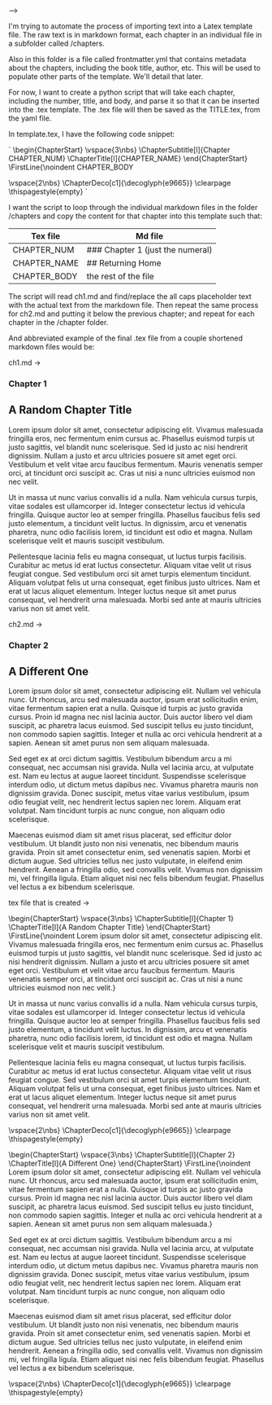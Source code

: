<!-- instructions.md --> -->

I'm trying to automate the process of importing text into a Latex template file. The raw text is in markdown format, each chapter in an individual file in a subfolder called /chapters. 

Also in this folder is a file called frontmatter.yml that contains metadata about the chapters, including the book title, author, etc. This will be used to populate other parts of the template. We'll detail that later.

For now, I want to create a python script that will take each chapter, including the number, title, and body, and parse it so that it can be inserted into the .tex template. The .tex file will then be saved as the TITLE.tex, from the yaml file.

In template.tex, I have the following code snippet:

`
\begin{ChapterStart}
\vspace{3\nbs}
\ChapterSubtitle[l]{Chapter CHAPTER_NUM}
\ChapterTitle[l]{CHAPTER_NAME}
\end{ChapterStart}
\FirstLine{\noindent CHAPTER_BODY

\vspace{2\nbs}
\ChapterDeco[c1]{\decoglyph{e9665}}
\clearpage
\thispagestyle{empty}
`

I want the script to loop through the individual markdown files in the folder /chapters and copy the content for that chapter into this template such that:

| Tex file     | Md file               |
|--------------|-----------------------|
|CHAPTER_NUM   |### Chapter 1 (just the numeral)|
|CHAPTER_NAME  |## Returning Home|
|CHAPTER_BODY  |the rest of the file|

The script will read ch1.md and find/replace the all caps placeholder text with the actual text from the markdown file. Then repeat the same process for ch2.md and putting it below the previous chapter; and repeat for each chapter in the /chapter folder.

And abbreviated example of the final .tex file from a couple shortened markdown files would be:

ch1.md ->

### Chapter 1

## A Random Chapter Title

Lorem ipsum dolor sit amet, consectetur adipiscing elit. Vivamus malesuada fringilla eros, nec fermentum enim cursus ac. Phasellus euismod turpis ut justo sagittis, vel blandit nunc scelerisque. Sed id justo ac nisi hendrerit dignissim. Nullam a justo et arcu ultricies posuere sit amet eget orci. Vestibulum et velit vitae arcu faucibus fermentum. Mauris venenatis semper orci, at tincidunt orci suscipit ac. Cras ut nisi a nunc ultricies euismod non nec velit.

Ut in massa ut nunc varius convallis id a nulla. Nam vehicula cursus turpis, vitae sodales est ullamcorper id. Integer consectetur lectus id vehicula fringilla. Quisque auctor leo at semper fringilla. Phasellus faucibus felis sed justo elementum, a tincidunt velit luctus. In dignissim, arcu et venenatis pharetra, nunc odio facilisis lorem, id tincidunt est odio et magna. Nullam scelerisque velit et mauris suscipit vestibulum.

Pellentesque lacinia felis eu magna consequat, ut luctus turpis facilisis. Curabitur ac metus id erat luctus consectetur. Aliquam vitae velit ut risus feugiat congue. Sed vestibulum orci sit amet turpis elementum tincidunt. Aliquam volutpat felis ut urna consequat, eget finibus justo ultrices. Nam et erat ut lacus aliquet elementum. Integer luctus neque sit amet purus consequat, vel hendrerit urna malesuada. Morbi sed ante at mauris ultricies varius non sit amet velit.

ch2.md ->

### Chapter 2

## A Different One

Lorem ipsum dolor sit amet, consectetur adipiscing elit. Nullam vel vehicula nunc. Ut rhoncus, arcu sed malesuada auctor, ipsum erat sollicitudin enim, vitae fermentum sapien erat a nulla. Quisque id turpis ac justo gravida cursus. Proin id magna nec nisl lacinia auctor. Duis auctor libero vel diam suscipit, ac pharetra lacus euismod. Sed suscipit tellus eu justo tincidunt, non commodo sapien sagittis. Integer et nulla ac orci vehicula hendrerit at a sapien. Aenean sit amet purus non sem aliquam malesuada.

Sed eget ex at orci dictum sagittis. Vestibulum bibendum arcu a mi consequat, nec accumsan nisi gravida. Nulla vel lacinia arcu, at vulputate est. Nam eu lectus at augue laoreet tincidunt. Suspendisse scelerisque interdum odio, ut dictum metus dapibus nec. Vivamus pharetra mauris non dignissim gravida. Donec suscipit, metus vitae varius vestibulum, ipsum odio feugiat velit, nec hendrerit lectus sapien nec lorem. Aliquam erat volutpat. Nam tincidunt turpis ac nunc congue, non aliquam odio scelerisque.

Maecenas euismod diam sit amet risus placerat, sed efficitur dolor vestibulum. Ut blandit justo non nisi venenatis, nec bibendum mauris gravida. Proin sit amet consectetur enim, sed venenatis sapien. Morbi et dictum augue. Sed ultricies tellus nec justo vulputate, in eleifend enim hendrerit. Aenean a fringilla odio, sed convallis velit. Vivamus non dignissim mi, vel fringilla ligula. Etiam aliquet nisi nec felis bibendum feugiat. Phasellus vel lectus a ex bibendum scelerisque.

tex file that is created ->

\begin{ChapterStart}
\vspace{3\nbs}
\ChapterSubtitle[l]{Chapter 1}
\ChapterTitle[l]{A Random Chapter Title}
\end{ChapterStart}
\FirstLine{\noindent Lorem ipsum dolor sit amet, consectetur adipiscing elit. Vivamus malesuada fringilla eros, nec fermentum enim cursus ac. Phasellus euismod turpis ut justo sagittis, vel blandit nunc scelerisque. Sed id justo ac nisi hendrerit dignissim. Nullam a justo et arcu ultricies posuere sit amet eget orci. Vestibulum et velit vitae arcu faucibus fermentum. Mauris venenatis semper orci, at tincidunt orci suscipit ac. Cras ut nisi a nunc ultricies euismod non nec velit.}

Ut in massa ut nunc varius convallis id a nulla. Nam vehicula cursus turpis, vitae sodales est ullamcorper id. Integer consectetur lectus id vehicula fringilla. Quisque auctor leo at semper fringilla. Phasellus faucibus felis sed justo elementum, a tincidunt velit luctus. In dignissim, arcu et venenatis pharetra, nunc odio facilisis lorem, id tincidunt est odio et magna. Nullam scelerisque velit et mauris suscipit vestibulum.

Pellentesque lacinia felis eu magna consequat, ut luctus turpis facilisis. Curabitur ac metus id erat luctus consectetur. Aliquam vitae velit ut risus feugiat congue. Sed vestibulum orci sit amet turpis elementum tincidunt. Aliquam volutpat felis ut urna consequat, eget finibus justo ultrices. Nam et erat ut lacus aliquet elementum. Integer luctus neque sit amet purus consequat, vel hendrerit urna malesuada. Morbi sed ante at mauris ultricies varius non sit amet velit.

\vspace{2\nbs}
\ChapterDeco[c1]{\decoglyph{e9665}}
\clearpage
\thispagestyle{empty}

\begin{ChapterStart}
\vspace{3\nbs}
\ChapterSubtitle[l]{Chapter 2}
\ChapterTitle[l]{A Different One}
\end{ChapterStart}
\FirstLine{\noindent Lorem ipsum dolor sit amet, consectetur adipiscing elit. Nullam vel vehicula nunc. Ut rhoncus, arcu sed malesuada auctor, ipsum erat sollicitudin enim, vitae fermentum sapien erat a nulla. Quisque id turpis ac justo gravida cursus. Proin id magna nec nisl lacinia auctor. Duis auctor libero vel diam suscipit, ac pharetra lacus euismod. Sed suscipit tellus eu justo tincidunt, non commodo sapien sagittis. Integer et nulla ac orci vehicula hendrerit at a sapien. Aenean sit amet purus non sem aliquam malesuada.}

Sed eget ex at orci dictum sagittis. Vestibulum bibendum arcu a mi consequat, nec accumsan nisi gravida. Nulla vel lacinia arcu, at vulputate est. Nam eu lectus at augue laoreet tincidunt. Suspendisse scelerisque interdum odio, ut dictum metus dapibus nec. Vivamus pharetra mauris non dignissim gravida. Donec suscipit, metus vitae varius vestibulum, ipsum odio feugiat velit, nec hendrerit lectus sapien nec lorem. Aliquam erat volutpat. Nam tincidunt turpis ac nunc congue, non aliquam odio scelerisque.

Maecenas euismod diam sit amet risus placerat, sed efficitur dolor vestibulum. Ut blandit justo non nisi venenatis, nec bibendum mauris gravida. Proin sit amet consectetur enim, sed venenatis sapien. Morbi et dictum augue. Sed ultricies tellus nec justo vulputate, in eleifend enim hendrerit. Aenean a fringilla odio, sed convallis velit. Vivamus non dignissim mi, vel fringilla ligula. Etiam aliquet nisi nec felis bibendum feugiat. Phasellus vel lectus a ex bibendum scelerisque.

\vspace{2\nbs}
\ChapterDeco[c1]{\decoglyph{e9665}}
\clearpage
\thispagestyle{empty}

